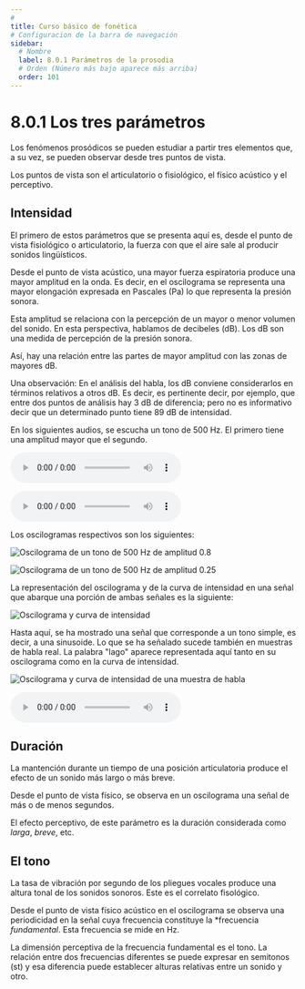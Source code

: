 ```yaml
---
# 
title: Curso básico de fonética
# Configuracion de la barra de navegación
sidebar:
  # Nombre
  label: 8.0.1 Parámetros de la prosodia
  # Orden (Número más bajo aparece más arriba)
  order: 101
---
```

# 8.0.1 Los tres parámetros

Los fenómenos prosódicos se pueden estudiar a partir tres elementos que, a su vez, se pueden observar desde tres puntos de vista.

Los puntos de vista son el articulatorio o fisiológico, el físico acústico y el perceptivo.

## Intensidad

El primero de estos parámetros que se presenta aquí es, desde el punto de vista fisiológico o articulatorio, la fuerza con que el aire sale al producir sonidos lingüísticos.

Desde el punto de vista acústico, una mayor fuerza espiratoria produce una mayor amplitud en la onda. Es decir, en el oscilograma se representa una mayor elongación expresada en Pascales (Pa) lo que representa la presión sonora.

Esta amplitud se relaciona con la percepción de un mayor o menor volumen del sonido. En esta perspectiva, hablamos de decibeles (dB). Los dB son una medida de percepción de la presión sonora.

Así, hay una relación entre las partes de mayor amplitud con las zonas de mayores dB.

Una observación: En el análisis del habla, los dB conviene considerarlos en términos relativos a otros dB. Es decir, es pertinente decir, por ejemplo, que entre dos puntos de análisis hay 3 dB de diferencia; pero no es informativo decir que un determinado punto tiene 89 dB de intensidad.

En los siguientes audios, se escucha un tono de 500 Hz. El primero tiene una amplitud mayor que el segundo.

<audio controls src="/sonidos/500_050.wav"></audio>

<audio controls src="/sonidos/500_025.wav"></audio>

Los oscilogramas respectivos son los siguientes:


![Oscilograma de un tono de 500 Hz de amplitud 0.8](/imagenes/amplitud_para_prosodia_075.png)


![Oscilograma de un tono de 500 Hz de amplitud 0.25](/imagenes/amplitud_para_prosodia_025.png)

La representación del oscilograma y de la curva de intensidad en una señal que abarque una porción de ambas señales es la siguiente:

![Oscilograma y curva de intensidad](/imagenes/amplitud_e_intensidad_prosodia.png)

Hasta aquí, se ha mostrado una señal que corresponde a un tono simple, es decir, a una sinusoide. Lo que se ha señalado sucede también en muestras de habla real. La palabra "lago" aparece representada aquí tanto en su oscilograma como en la curva de intensidad.

![Oscilograma y curva de intensidad de una muestra de habla](/imagenes/lago_oscilograma_curva_intensidad.png)

<audio controls src="/sonidos/lago_16000.wav"></audio>


## Duración

La mantención durante un tiempo de una posición articulatoria produce el efecto de un sonido más largo o más breve.

Desde el punto de vista físico, se observa en un oscilograma una señal de más o de menos segundos.

El efecto perceptivo, de este parámetro es la duración considerada como *larga*, *breve*, etc.

## El tono

La tasa de vibración por segundo de los pliegues vocales produce una altura tonal de los sonidos sonoros. Este es el correlato fisológico.

Desde el punto de vista físico acústico en el oscilograma se observa una periodicidad en la señal cuya frecuencia constituye la *frecuencia *fundamental*. Esta frecuencia se mide en Hz.

La dimensión perceptiva de la frecuencia fundamental es el tono. La relación entre dos frecuencias diferentes se puede expresar en semitonos (st) y esa diferencia puede establecer alturas relativas entre un sonido y otro.






